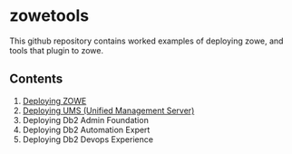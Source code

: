 # zowetools

This github repository contains worked examples of deploying zowe, and tools that plugin to zowe.

## Contents

1. [Deploying ZOWE](https://github.com/zeditor01/zowetools/blob/main/docs/deploying_zowe.md)
2. [Deploying UMS (Unified Management Server)](https://github.com/zeditor01/zowetools/blob/main/docs/deploying_ums.md)
3. Deploying Db2 Admin Foundation
4. Deploying Db2 Automation Expert
5. Deploying Db2 Devops Experience



